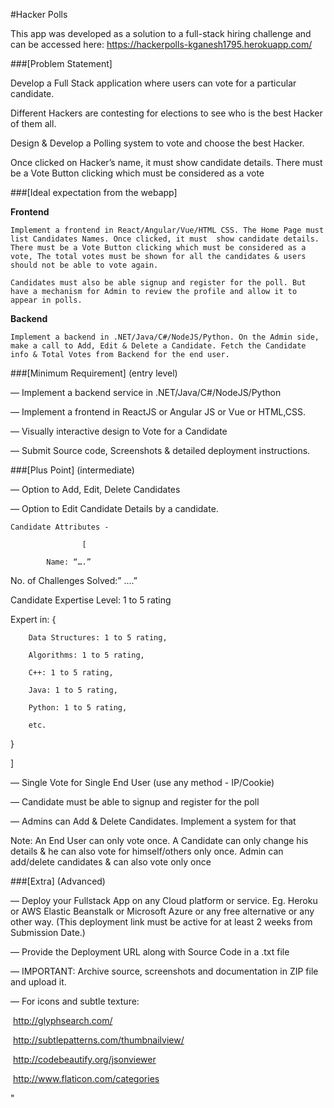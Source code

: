 #Hacker Polls

This app was developed as a solution to a full-stack hiring challenge and can be accessed here: https://hackerpolls-kganesh1795.herokuapp.com/

###[Problem Statement]
 
Develop a Full Stack application where users can vote for a particular candidate.

Different Hackers are contesting for elections to see who is the best Hacker of them all. 

Design & Develop a Polling system to vote and choose the best Hacker.

Once clicked on Hacker’s name, it must  show candidate details. There must be a Vote Button clicking which must be considered as a vote

###[Ideal expectation from the webapp]

**Frontend**

    Implement a frontend in React/Angular/Vue/HTML CSS. The Home Page must list Candidates Names. Once clicked, it must  show candidate details. There must be a Vote Button clicking which must be considered as a vote, The total votes must be shown for all the candidates & users should not be able to vote again.
    
    Candidates must also be able signup and register for the poll. But have a mechanism for Admin to review the profile and allow it to appear in polls.

**Backend**

    Implement a backend in .NET/Java/C#/NodeJS/Python. On the Admin side, make a call to Add, Edit & Delete a Candidate. Fetch the Candidate info & Total Votes from Backend for the end user.


###[Minimum Requirement] ​(entry level)

— Implement a backend service in .NET/Java/C#/NodeJS/Python

— Implement a frontend in ReactJS or Angular JS or Vue or HTML,CSS.

— Visually interactive design to Vote for a Candidate

— Submit​ Source code, Screenshots & detailed deployment instructions.

 
###[Plus Point] ​(intermediate)

— Option to Add, Edit, Delete Candidates

— Option to Edit Candidate Details by a candidate.

    Candidate Attributes - 

                    [

            Name: “….”

 No. of Challenges Solved:” ….”

 Candidate Expertise Level: 1 to 5 rating

 Expert in: {

		Data Structures: 1 to 5 rating,
		
		Algorithms: 1 to 5 rating,

		C++: 1 to 5 rating,
		
		Java: 1 to 5 rating,
		
		Python: 1 to 5 rating,

		etc.
}

]

— Single Vote for Single End User (use any method - IP/Cookie)

— Candidate must be able to signup and register for the poll

— Admins can Add & Delete Candidates. Implement a system for that

 

Note:  An End User can only vote once. A Candidate can only change his details & he can also vote for himself/others only once. Admin can add/delete candidates & can also vote only once


###[Extra] ​(Advanced)

— Deploy your Fullstack App on any Cloud platform or service. Eg. Heroku or AWS Elastic Beanstalk or Microsoft Azure or any free alternative or any other way. (This deployment link must be active for at least 2 weeks from Submission Date.)

— Provide the Deployment URL along with Source Code in a .txt file


 

— IMPORTANT: ​Archive source, screenshots and documentation in ZIP file and upload it.

— For icons and subtle texture:

­ http://glyphsearch.com/

­ http://subtlepatterns.com/thumbnail­view/

­ http://codebeautify.org/jsonviewer

­ http://www.flaticon.com/categories

 

 "

​
